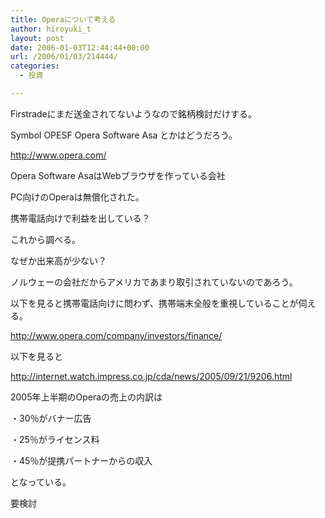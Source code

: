 ```yaml
---
title: Operaについて考える
author: hiroyuki_t
layout: post
date: 2006-01-03T12:44:44+00:00
url: /2006/01/03/214444/
categories:
  - 投資

---
```

<div class="section">
  <p>
    Firstradeにまだ送金されてないようなので銘柄検討だけする。
  </p>
  
  <p>
  </p>
  
  <p>
    Symbol OPESF Opera Software Asa とかはどうだろう。
  </p>
  
  <p>
    <a href="http://www.opera.com/" target="_blank">http://www.opera.com/</a>
  </p>
  
  <p>
    Opera Software AsaはWebブラウザを作っている会社
  </p>
  
  <p>
    PC向けのOperaは無償化された。
  </p>
  
  <p>
    携帯電話向けで利益を出している？
  </p>
  
  <p>
    これから調べる。
  </p>
  
  <p>
  </p>
  
  <p>
    なぜか出来高が少ない？
  </p>
  
  <p>
    ノルウェーの会社だからアメリカであまり取引されていないのであろう。
  </p>
  
  <p>
    以下を見ると携帯電話向けに問わず、携帯端末全般を重視していることが伺える。
  </p>
  
  <p>
    <a href="http://www.opera.com/company/investors/finance/" target="_blank">http://www.opera.com/company/investors/finance/</a>
  </p>
  
  <p>
  </p>
  
  <p>
    以下を見ると
  </p>
  
  <p>
    <a href="http://internet.watch.impress.co.jp/cda/news/2005/09/21/9206.html" target="_blank">http://internet.watch.impress.co.jp/cda/news/2005/09/21/9206.html</a>
  </p>
  
  <p>
    2005年上半期のOperaの売上の内訳は
  </p>
  
  <p>
    ・30％がバナー広告
  </p>
  
  <p>
    ・25％がライセンス料
  </p>
  
  <p>
    ・45％が提携パートナーからの収入
  </p>
  
  <p>
    となっている。
  </p>
  
  <p>
  </p>
  
  <p>
    要検討
  </p>
</div>